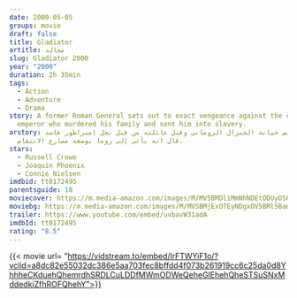 ```yaml
---
date: 2000-05-05
groups: movie
draft: false
title: Gladiator
artitle: مجالد
slug: Gladiator 2000
year: "2000"
duration: 2h 35min
tags:
  - Action
  - Adventure
  - Drama
story: A former Roman General sets out to exact vengeance against the corrupt
  emperor who murdered his family and sent him into slavery.
arstory: عندما يتم خيانة الجنرال الروماني وقتل عائلته من قبل نجل إمبراطور فاسد ،
  قال انه يأتي إلى روما بوصفه مصارع الانتقام.
stars:
  - Russell Crowe
  - Joaquin Phoenix
  - Connie Nielsen
imdbid: tt0172495
parentsguide: 18
moviecover: https://m.media-amazon.com/images/M/MV5BMDliMmNhNDEtODUyOS00MjNlLTgxODEtN2U3NzIxMGVkZTA1L2ltYWdlXkEyXkFqcGdeQXVyNjU0OTQ0OTY@._V1_FMjpg_UY864_.jpg
moviebg: https://m.media-amazon.com/images/M/MV5BMjExOTEyNDgxOV5BMl5BanBnXkFtZTcwMDU0NjcxNA@@._V1_FMjpg_UX1280_.jpg
trailer: https://www.youtube.com/embed/uvbavW31adA
imdbId: tt0172495
rating: "8.5"
---
```


{{< movie url= "https://vidstream.to/embed/lrFTWYiF1o/?vclid=a8dc82e55032dc386e5aa703fec8bffdd4f073b261919cc6c25da0d8YhhheCKduehQhemrdhSRDLCuLDDfMWmODWeQeheGlEhehQheSTSuSNxMddedkiZfhROFQhehY">}}
